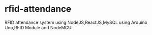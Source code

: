 # rfid-attendance
RFID attendance system using NodeJS,ReactJS,MySQL using Arduino Uno,RFID Module and NodeMCU.


